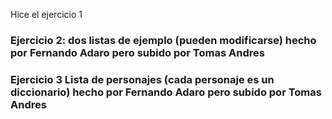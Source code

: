 Hice el ejercicio 1

### Ejercicio 2: dos listas de ejemplo (pueden modificarse) hecho por Fernando Adaro pero subido por Tomas Andres
### Ejercicio 3 Lista de personajes (cada personaje es un diccionario) hecho por Fernando Adaro pero subido por Tomas Andres